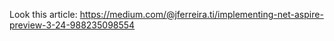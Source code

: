 Look this article: https://medium.com/@jferreira.ti/implementing-net-aspire-preview-3-24-988235098554
